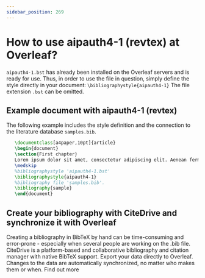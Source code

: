 ```yaml
---
sidebar_position: 269
---
```


# How to use aipauth4-1 (revtex) at Overleaf?
`aipauth4-1.bst` has already been installed on the Overleaf servers and is ready for use. Thus, in order to use the file in question, simply define the style directly in your document: `\bibliographystyle{aipauth4-1}` The file extension `.bst` can be omitted.

## Example document with aipauth4-1 (revtex)
The following example includes the style definition and the connection to the literature database `samples.bib`.
```tex
   \documentclass[a4paper,10pt]{article}
   \begin{document}
   \section{First chapter}
   Lorem ipsum dolor sit amet, consectetur adipiscing elit. Aenean fermentum justo massa, ut maximus mauris sodales et. Aenean vel elit a erat rhoncus pharetra.
   \medskip
   %bibliographystyle 'aipauth4-1.bst'
   \bibliographystyle{aipauth4-1}
   %bibliography file 'samples.bib'.
   \bibliography{sample}
   \end{document}
```

## Create your bibliography with CiteDrive and synchronize it with Overleaf
Creating a bibliography in BibTeX by hand can be time-consuming and error-prone - especially when several people are working on the .bib file. CiteDrive is a platform-based and collaborative bibliography and citation manager with native BibTeX support. Export your data directly to Overleaf. Changes to the data are automatically synchronized, no matter who makes them or when. Find out more